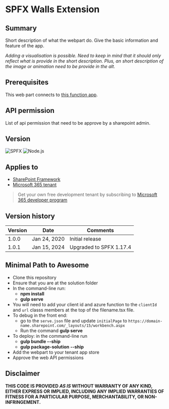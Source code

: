# SPFX Walls Extension

## Summary

Short description of what the webpart do. Give the basic information and feature of the app. 

_Adding a visualisation is possible. Need to keep in mind that it should only reflect what is provide in the short description. Plus, an short description of the image or animation need to be provide in the alt._

## Prerequisites

This web part connects to [this function app](https://github.com/gcxchange-gcechange/appsvc-fnc-dev-userstats).

## API permission
List of api permission that need to be approve by a sharepoint admin.

## Version 
![SPFX](https://img.shields.io/badge/SPFX-1.17.4-green.svg)
![Node.js](https://img.shields.io/badge/Node.js-v16.3+-green.svg)


## Applies to
- [SharePoint Framework](https://aka.ms/spfx)
- [Microsoft 365 tenant](https://docs.microsoft.com/en-us/sharepoint/dev/spfx/set-up-your-developer-tenant)

> Get your own free development tenant by subscribing to [Microsoft 365 developer program](http://aka.ms/o365devprogram)

## Version history
Version|Date|Comments
-------|----|--------
1.0.0  | Jan 24, 2020 | Initial release
1.0.1  | Jan 15, 2024 | Upgraded to SPFX 1.17.4


## Minimal Path to Awesome

- Clone this repository
- Ensure that you are at the solution folder
- In the command-line run:
  - **npm install**
  - **gulp serve**
- You will need to add your client id and azure function to the `clientId` and `url` classs members at the top of the filename.tsx file.
- To debug in the front end:
  - go to the `serve.json` file and update `initialPage` to `https://domain-name.sharepoint.com/_layouts/15/workbench.aspx`
  - Run the command **gulp serve**
- To deploy: in the command-line run
  - **gulp bundle --ship**
  - **gulp package-solution --ship**
- Add the webpart to your tenant app store
- Approve the web API permissions

## Disclaimer

**THIS CODE IS PROVIDED *AS IS* WITHOUT WARRANTY OF ANY KIND, EITHER EXPRESS OR IMPLIED, INCLUDING ANY IMPLIED WARRANTIES OF FITNESS FOR A PARTICULAR PURPOSE, MERCHANTABILITY, OR NON-INFRINGEMENT.**
